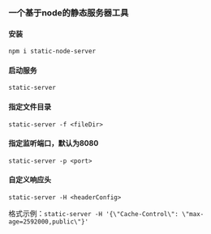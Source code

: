 ### 一个基于node的静态服务器工具
#### 安装
`npm i static-node-server`
#### 启动服务
`static-server`
#### 指定文件目录
`static-server -f <fileDir>`
#### 指定监听端口，默认为8080
`static-server -p <port>`
#### 自定义响应头
`static-server -H <headerConfig>`

格式示例：`static-server -H '{\"Cache-Control\": \"max-age=2592000,public\"}'`

